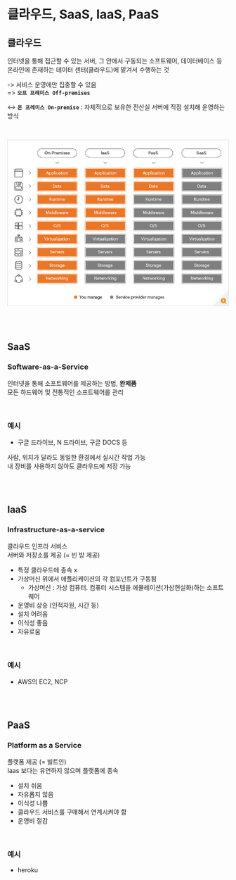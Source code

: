 # 클라우드, SaaS, IaaS, PaaS

## 클라우드 

인터넷을 통해 접근할 수 있는 서버, 그 안에서 구동되는 소프트웨어, 데이터베이스 등  
온라인에 존재하는 데이터 센터(클라우드)에 맡겨서 수행하는 것  

-> 서비스 운영에만 집중할 수 있음  
=> **`오프 프레미스 Off-premises`**  

↔️ **`온 프레미스 On-premise`** : 자체적으로 보유한 전산실 서버에 직접 설치해 운영하는 방식

<br>

![](../../Images/Iaas-Paas-Saas.jpeg)

<br><br>

## SaaS

### Software-as-a-Service

인터넷을 통해 소프트웨어를 제공하는 방법, **완제품**  
모든 하드웨어 및 전통적인 소프트웨어를 관리  

<br>

### 예시

* 구글 드라이브, N 드라이브, 구글 DOCS 등

사람, 위치가 달라도 동일한 환경에서 실시간 작업 가능  
내 장비를 사용하지 않아도 클라우드에 저장 가능

<br><br>

## IaaS

### Infrastructure-as-a-service

클라우드 인프라 서비스  
서버와 저장소를 제공 (= 빈 방 제공)

* 특정 클라우드에 종속 x
* 가상머신 위에서 애플리케이션의 각 컴포넌트가 구동됨
  * 가상머신 : 가상 컴퓨터. 컴퓨터 시스템을 에뮬레이션(가상현실화)하는 소프트웨어
* 운영비 상승 (인적자원, 시간 등)
* 설치 어려움
* 이식성 좋음
* 자유로움

<br>

### 예시

* AWS의 EC2, NCP

<br><br>

## PaaS

### Platform as a Service

플랫폼 제공 (= 빌트인)  
Iaas 보다는 유연하지 않으며 플랫폼에 종속

* 설치 쉬움
* 자유롭지 않음
* 이식성 나쁨 
* 클라우드 서비스를 구매해서 연계시켜야 함
* 운영비 절감

<br>

### 예시

* heroku
